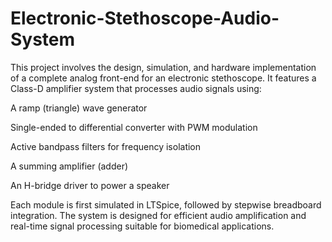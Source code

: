 # Electronic-Stethoscope-Audio-System
This project involves the design, simulation, and hardware implementation of a complete analog front-end for an electronic stethoscope. It features a Class-D amplifier system that processes audio signals using:

A ramp (triangle) wave generator

Single-ended to differential converter with PWM modulation

Active bandpass filters for frequency isolation

A summing amplifier (adder)

An H-bridge driver to power a speaker

Each module is first simulated in LTSpice, followed by stepwise breadboard integration. The system is designed for efficient audio amplification and real-time signal processing suitable for biomedical applications.
